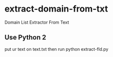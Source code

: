 # extract-domain-from-txt
Domain List Extractor From Text

## Use Python 2
put ur text on text.txt
then run
python extract-fld.py
